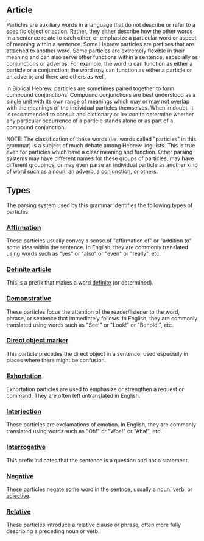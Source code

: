 ## Article
Particles are auxiliary words in a language that do not describe or refer to a specific object or action. Rather, they either describe how the other words in a sentence relate to each other, or emphasize a particular word or aspect of meaning within a sentence. Some Hebrew particles are prefixes that are attached to another word.  Some particles are extremely flexible in their meaning and can also serve other functions within a sentence, especially as conjunctions or adverbs.  For example, the word כִּי can function as either a particle or a conjunction; the word עַתָּה can function as either a particle or an adverb; and there are others as well.

In Biblical Hebrew, particles are sometimes paired together to form compound conjunctions. Compound conjunctions are best understood as a single unit with its own range of meanings which may or may not overlap with the meanings of the individual particles themselves.  When in doubt, it is recommended to consult and dictionary or lexicon to determine whether any particular occurrence of a particle stands alone or as part of a compound conjunction.

NOTE: The classification of these words (i.e. words called "particles" in this grammar) is a subject of much debate among Hebrew linguists.  This is true even for particles which have a clear meaning and function. Other parsing systems may have different names for these groups of particles, may have different groupings, or may even parse an individual particle as another kind of word such as a [noun](https://git.door43.org/Door43/en-uhg/src/master/content/noun/02.md), an [adverb](https://git.door43.org/Door43/en-uhg/src/master/content/adverb/02.md), a [conjunction](https://git.door43.org/Door43/en-uhg/src/master/content/conjunction/02.md), or others. 

## Types
The parsing system used by this grammar identifies the following types of particles:

### [Affirmation](https://git.door43.org/Door43/en-uhg/src/master/content/particle_affirmation/02.md)	
These particles usually convey a sense of "affirmation of" or "addition to" some idea within the sentence.  In English, they are commonly translated using words such as "yes" or "also" or "even" or "really", etc.
 
### [Definite article](https://git.door43.org/Door43/en-uhg/src/master/content/particle_definite_article/02.md)
This is a prefix that makes a word [definite](https://git.door43.org/Door43/en-uhg/src/master/content/state_determined/02.md) (or determined).
 
### [Demonstrative](https://git.door43.org/Door43/en-uhg/src/master/content/particle_demonstrative/02.md)	
These particles focus the attention of the reader/listener to the word, phrase, or sentence that immediately follows. In English, they are commonly translated using words such as "See!" or "Look!" or "Behold!", etc.

### [Direct object marker](https://git.door43.org/Door43/en-uhg/src/master/content/particle_direct_object_marker/02.md)
This particle precedes the direct object in a sentence, used especially in places where there might be confusion.

### [Exhortation](https://git.door43.org/Door43/en-uhg/src/master/content/particle_exhortation/02.md)	
Exhortation particles are used to emphasize or strengthen a request or command. They are often left untranslated in English.

### [Interjection](https://git.door43.org/Door43/en-uhg/src/master/content/particle_interjection/02.md)	
These particles are exclamations of emotion.  In English, they are commonly translated using words such as "Oh!" or "Woe!" or "Aha!", etc.

### [Interrogative](https://git.door43.org/Door43/en-uhg/src/master/content/particle_interrogative/02.md)	
This prefix indicates that the sentence is a question and not a statement.

### [Negative](https://git.door43.org/Door43/en-uhg/src/master/content/particle_negative/02.md)	
These particles negate some word in the sentnce, usually a [noun](https://git.door43.org/Door43/en-uhg/src/master/content/noun/02.md), [verb](https://git.door43.org/Door43/en-uhg/src/master/content/verb/02.md), or [adjective](https://git.door43.org/Door43/en-uhg/src/master/content/adjective/02.md).

### [Relative](https://git.door43.org/Door43/en-uhg/src/master/content/particle_relative/02.md)
These particles introduce a relative clause or phrase, often more fully describing a preceding noun or verb.